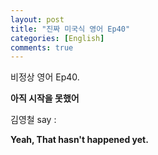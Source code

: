 ```yaml
---
layout: post
title: "진짜 미국식 영어 Ep40"
categories: [English]
comments: true
---
```


비정상 영어 Ep40.

<b>아직 시작을 못했어</b>

김영철 say : 

<b>Yeah, That hasn't happened yet.</b>
